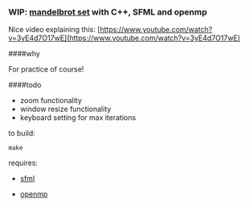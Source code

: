 ### WIP: [mandelbrot set](https://en.wikipedia.org/wiki/Mandelbrot_set) with C++, SFML and openmp

Nice video explaining this: [https://www.youtube.com/watch?v=3yE4d7O17wE](https://www.youtube.com/watch?v=3yE4d7O17wE)

####why
	
For practice of course!

####todo
	
* zoom functionality
* window resize functionality
* keyboard setting for max iterations

to build:
	
	make

requires:
	
* [sfml](http://www.sfml-dev.org/)
	
* [openmp](http://openmp.org/wp/)
